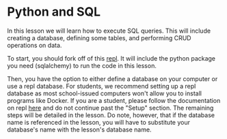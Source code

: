 # Python and SQL

In this lesson we will learn how to execute SQL queries. This will include creating a database, defining some tables, and performing CRUD operations on data.

To start, you should fork off of this [repl](https://replit.com/@Christiantav/sql-lesson?v=1). It will include the python package you need (sqlalchemy) to run the code in this lesson.

Then, you have the option to either define a database on your computer or use a repl database. For students, we recommend setting up a repl database as most school-issued computers won't allow you to install programs like Docker. If you are a student, please follow the documentation on repl [here](https://docs.replit.com/hosting/databases/postgresql-on-replit#setup) and do not continue past the "Setup" section. The remaining steps will be detailed in the lesson. Do note, however, that if the database name is referenced in the lesson, you will have to substitute your database's name with the lesson's database name.